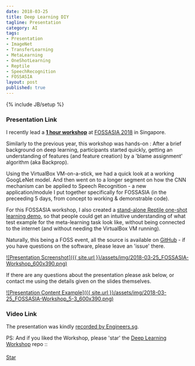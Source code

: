 ```yaml
---
date: 2018-03-25
title: Deep Learning DIY
tagline: Presentation
category: AI
tags:
- Presentation
- ImageNet
- TransferLearning
- MetaLearning
- OneShotLearning
- Reptile
- SpeechRecognition
- FOSSASIA
layout: post
published: true
---
```

{% include JB/setup %}



### Presentation Link

I recently lead a <strong><a href="http://redcatlabs.com/2018-03-25_FOSSASIA-Workshop/" target="_blank">
1 hour workshop</a></strong> at [FOSSASIA 2018](http://2018.fossasia.org/) in Singapore.

Similarly to the previous year, this workshop was hands-on : After a brief background on deep learning, 
participants started quickly, getting an understanding of features (and feature creation) 
by a 'blame assignment' algorithm (aka Backprop).  

Using the VirtualBox VM-on-a-stick, we had a quick look at a working GoogLeNet model.  And then went
on to a longer segment on how the CNN mechanism can be applied to Speech Recognition - 
a new application/module I put together specifically for FOSSASIA (in the preceeding 5 days, from concept
to working &amp; demonstrable code).

For this FOSSASIA workshop, I also created a 
<a href="http://redcatlabs.com/2017-03-20_TFandDL_IntroToCNNs/CNN-demo.html" target="_blank">
stand-alone Reptile one-shot learning demo</a>, so that people could get an intuitive understanding of what
test example for the meta-learning task look like, without being connected to the internet (and without
needing the VirtualBox VM running).

Naturally, this being a FOSS event, all the source is available 
on <a href="https://github.com/mdda/deep-learning-workshop" target="_blank">GitHub</a> - 
if you have questions on the software, please leave an 'issue' there.

<a href="http://redcatlabs.com/2018-03-25_FOSSASIA-Workshop/" target="_blank">
![Presentation Screenshot]({{ site.url }}/assets/img/2018-03-25_FOSSASIA-Workshop_600x390.png)
</a>

If there are any questions about the presentation please ask below, 
or contact me using the details given on the slides themselves.

<a href="http://redcatlabs.com/2018-03-25_FOSSASIA-Workshop/#/5/3" target="_blank">
![Presentation Content Example]({{ site.url }}/assets/img/2018-03-25_FOSSASIA-Workshop_5-3_600x390.png)
</a>


### Video Link

The presentation was kindly <a href="https://engineers.sg/video/deep-learning-d-i-y-workshop-1hr-fossasia-2017--1506" target="_blank">recorded by Engineers.sg</a>.


PS:  And if you liked the Workshop, please 'star' the <a href="https://github.com/mdda/deep-learning-workshop" target="_blank">Deep Learning Workshop</a> repo ::
<!-- From :: https://buttons.github.io/ -->
<!-- Place this tag where you want the button to render. -->
<span style="position:relative;top:5px;">
<a aria-label="Star mdda/deep-learning-workshop on GitHub" data-count-aria-label="# stargazers on GitHub" data-count-api="/repos/mdda/deep-learning-workshop#stargazers_count" data-count-href="/mdda/deep-learning-workshop/stargazers" data-icon="octicon-star" href="https://github.com/mdda/deep-learning-workshop" class="github-button">Star</a>
<!-- Place this tag right after the last button or just before your close body tag. -->
<script async defer id="github-bjs" src="https://buttons.github.io/buttons.js"></script>
</span>




